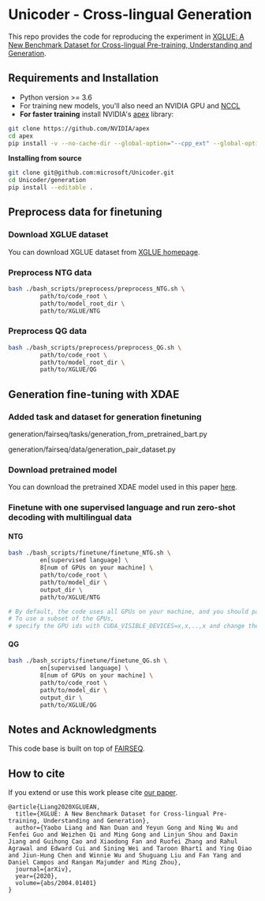 # Unicoder - Cross-lingual Generation

This repo provides the code for reproducing the experiment in [XGLUE: A New Benchmark Dataset for Cross-lingual Pre-training, Understanding and Generation](https://arxiv.org/abs/2004.01401).



## Requirements and Installation

* Python version >= 3.6
* For training new models, you'll also need an NVIDIA GPU and [NCCL](https://github.com/NVIDIA/nccl)
* **For faster training** install NVIDIA's [apex](https://github.com/NVIDIA/apex) library:
```bash
git clone https://github.com/NVIDIA/apex
cd apex
pip install -v --no-cache-dir --global-option="--cpp_ext" --global-option="--cuda_ext" --global-option="--deprecated_fused_adam" --global-option="--xentropy" --global-option="--fast_multihead_attn" ./
```

**Installing from source**

```bash
git clone git@github.com:microsoft/Unicoder.git 
cd Unicoder/generation
pip install --editable .
```


## Preprocess data for finetuning 

### Download XGLUE dataset

You can download XGLUE dataset from [XGLUE homepage](https://microsoft.github.io/XGLUE/).

### Preprocess NTG data

```bash
bash ./bash_scripts/preprocess/preprocess_NTG.sh \
         path/to/code_root \
         path/to/model_root_dir \
         path/to/XGLUE/NTG
```

### Preprocess QG data

```bash
bash ./bash_scripts/preprocess/preprocess_QG.sh \
         path/to/code_root \
         path/to/model_root_dir \
         path/to/XGLUE/QG
```


## Generation fine-tuning with XDAE

  ### Added task and dataset for generation finetuning
  
  generation/fairseq/tasks/generation_from_pretrained_bart.py
  
  generation/fairseq/data/generation_pair_dataset.py

  ### Download pretrained model

  You can download the pretrained XDAE model used in this paper [here](https://1drv.ms/u/s!Amt8n9AJEyxckWbpMyGKPKWDjTG-?e=elsf31).

  ### Finetune with one supervised language and run zero-shot decoding with multilingual data

  #### NTG

```bash
bash ./bash_scripts/finetune/finetune_NTG.sh \
         en[supervised language] \
         8[num of GPUs on your machine] \
         path/to/code_root \
         path/to/model_dir \
         output_dir \
         path/to/XGLUE/NTG

# By default, the code uses all GPUs on your machine, and you should pass the number of GPUs anyway. 
# To use a subset of the GPUs, 
# specify the GPU ids with CUDA_VISIBLE_DEVICES=x,x,..,x and change the number of GPUs accordingly. 
```
  #### QG

```bash
bash ./bash_scripts/finetune/finetune_QG.sh \
         en[supervised language] \
         8[num of GPUs on your machine] \
         path/to/code_root \
         path/to/model_dir \
         output_dir \
         path/to/XGLUE/QG
```


## Notes and Acknowledgments

This code base is built on top of [FAIRSEQ](https://github.com/pytorch/fairseq).

## How to cite

If you extend or use this work please cite [our paper](https://arxiv.org/abs/2004.01401).
```
@article{Liang2020XGLUEAN,
  title={XGLUE: A New Benchmark Dataset for Cross-lingual Pre-training, Understanding and Generation},
  author={Yaobo Liang and Nan Duan and Yeyun Gong and Ning Wu and Fenfei Guo and Weizhen Qi and Ming Gong and Linjun Shou and Daxin Jiang and Guihong Cao and Xiaodong Fan and Ruofei Zhang and Rahul Agrawal and Edward Cui and Sining Wei and Taroon Bharti and Ying Qiao and Jiun-Hung Chen and Winnie Wu and Shuguang Liu and Fan Yang and Daniel Campos and Rangan Majumder and Ming Zhou},
  journal={arXiv},
  year={2020},
  volume={abs/2004.01401}
}
```

